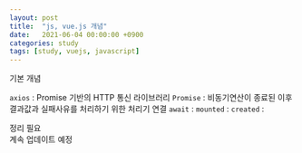 ```yaml
---
layout: post
title:  "js, vue.js 개념"
date:   2021-06-04 00:00:00 +0900
categories: study
tags: [study, vuejs, javascript]
---
```

기본 개념 

`axios` : Promise 기반의 HTTP 통신 라이브러리
`Promise` : 비동기연산이 종료된 이후 결과값과 실패사유를 처리하기 위한 처리기 연결
`await` :
`mounted` :
`created` :

정리 필요 <br>
계속 업데이트 예정